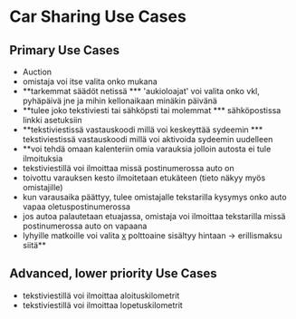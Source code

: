 # Car Sharing Use Cases #

## Primary Use Cases ##

  * Auction
  * omistaja voi itse valita onko mukana
  * **tarkemmat säädöt netissä
  *** 'aukioloajat' voi valita onko vkl, pyhäpäivä jne ja mihin kellonaikaan minäkin päivänä
  * **tulee joko tekstiviesti tai sähköpsti tai molemmat
  *** sähköpostissa linkki asetuksiin
  * **tekstiviestissä vastauskoodi millä voi keskeyttää sydeemin
  *** tekstiviestissä vastauskoodi millä voi aktivoida sydeemin uudelleen
  * **voi tehdä omaan kalenteriin omia varauksia jolloin autosta ei tule ilmoituksia
  * tekstiviestillä voi ilmoittaa missä postinumerossa auto on
  * toivottu varauksen kesto ilmoitetaan etukäteen (tieto näkyy myös omistajille)
  * kun varausaika päättyy, tulee omistajalle tekstarilla kysymys onko auto vapaa oletuspostinumerossa
  * jos autoa palautetaan etuajassa, omistaja voi ilmoittaa tekstarilla missä postinumerossa auto on vapaana
  * lyhyille matkoille voi valita [x](x.md) polttoaine sisältyy hintaan -> erillismaksu siitä**

## Advanced, lower priority Use Cases ##
  * tekstiviestillä voi ilmoittaa aloituskilometrit
  * tekstiviestillä voi ilmoittaa lopetuskilometrit